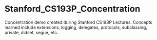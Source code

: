 # Stanford_CS193P_Concentration
Concentration demo created during Stanford CS193P Lectures. Concepts learned include extensions, logging, delegates, protocols, subclassing, private, didset, segue, etc. 
